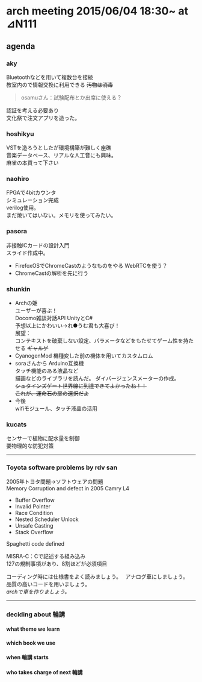 arch meeting 2015/06/04 18:30~ at ⊿N111
=====

agenda
------
### aky  
Bluetoothなどを用いて複数台を接続  
教室内ので情報交換に利用できる ~~汚物は消毒~~  
>osamuさん：試験配布とか出席に使える？

認証を考える必要あり  
文化祭で注文アプリを造った。  

### hoshikyu  
VSTを造ろうとしたが環境構築が難しく座礁  
音楽データベース、リアルな人工音にも興味。  
麻雀の本買って下さい  
  
### naohiro  
FPGAで4bitカウンタ  
シミュレーション完成  
verilog使用。  
まだ焼いてはいない。メモリを使ってみたい。  

### pasora    
非接触ICカードの設計入門    
スライド作成中。  
* FirefoxOSでChromeCastのようなものをやる
WebRTCを使う？  
* ChromeCastの解析を先に行う 

### shunkin  
* Archの姫  
  ユーザーが喜ぶ！  
Docomo雑談対話API
UnityとC#  
予想以上にかわいい→れ●うむ君も大喜び！  
展望：  
コンテキストを破棄しない設定、パラメータなどをもたせてゲーム性を持たせる ~~ギャルゲ~~   
* CyanogenMod
  機種変した前の機体を用いてカスタムロム  
* soraさんから
  Arduino互換機  
タッチ機能のある液晶など  
描画などのライブラリを読んだ。
ダイバージェンスメーターの作成。  
~~シュタインズゲート世界線に到達できてよかったね！！~~  
~~これが、運命石の扉の選択だよ~~  
* 今後  
wifiモジュール、タッチ液晶の活用  
  
### kucats    
センサーで植物に配水量を制御  
要物理的な防犯対策  

-----
### Toyota software problems by rdv san  
2005年トヨタ問題→ソフトウェアの問題  
Memory Corruption and defect in 2005 Camry L4
* Buffer Overflow
* Invalid Pointer  
* Race Condition  
* Nested Scheduler Unlock  
* Unsafe Casting
* Stack Overflow  

Spaghetti code defined      

MISRA-C：Cで記述する組み込み  
127の規制事項があり、8割ほどが必須項目  

コーディング時には仕様書をよく読みましょう。　 
アナログ車にしましょう。  
品質の高いコードを用いましょう。  
*archで車を作りましょう。*

-----
### deciding about 輪講  
#### what theme we learn  
#### which book we use  
#### when 輪講 starts  
#### who takes charge of next 輪講  
